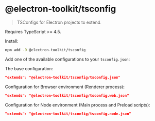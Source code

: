 # @electron-toolkit/tsconfig

> TSConfigs for Electron projects to extend.

Requires TypeScript >= 4.5.

Install:

```sh
npm add -D @electron-toolkit/tsconfig
```

Add one of the available configurations to your `tsconfig.json`:

The base configuration:

```json
"extends": "@electron-toolkit/tsconfig/tsconfig.json"
```

Configuration for Browser environment (Renderer process):

```json
"extends": "@electron-toolkit/tsconfig/tsconfig.web.json"
```

Configuration for Node environment (Main process and Preload scripts):

```json
"extends": "@electron-toolkit/tsconfig/tsconfig.node.json"
```

